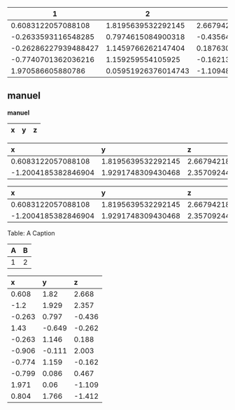 
| 1 | 2 | 3 | 4 | 5 | 6 |
|--------------------|-------------------|--------------------|-------------------|-------------------|-------------------|
|0.6083122057088108  |1.8195639532292145 |2.66794218385106    |-1.2004185382846904|1.9291748309430468 |2.357092448543806  |
|-0.2633593116548285 |0.7974615084900318 |-0.43564959480963955|1.4302131837343228 |-0.6489112305282632|-0.2618333064945769|
|-0.26286227939488427|1.1459766262147404 |0.18763007896030248 |-0.9058369255993817|-0.1108761959787402|2.0032154841191265 |
|-0.7740701362036216 |1.159259554105925  |-0.16213047738817304|-0.7994026098501461|0.08560169363995247|0.4667403614065819 |
|1.970586605880786   |0.05951926376014743|-1.1094880372580294 |0.8042160408413433 |1.7657922708020601 |-1.4116648670667238|


## manuel
**manuel**

|x| y| z|
|:---| :---| :---|


|x| y| z|
|:---| :---| :---|
|0.6083122057088108| 1.8195639532292145| 2.66794218385106|
|-1.2004185382846904| 1.9291748309430468| 2.357092448543806|

|x| y| z|
|:---| :---| :---|
|0.6083122057088108| 1.8195639532292145| 2.66794218385106|
|-1.2004185382846904| 1.9291748309430468| 2.357092448543806|

Table: A Caption

| A | B |
|---|---|
| 1 | 2 |

|x| y| z|
|:---| :---| :---|
|0.608| 1.82| 2.668|
|-1.2| 1.929| 2.357|
|-0.263| 0.797| -0.436|
|1.43| -0.649| -0.262|
|-0.263| 1.146| 0.188|
|-0.906| -0.111| 2.003|
|-0.774| 1.159| -0.162|
|-0.799| 0.086| 0.467|
|1.971| 0.06| -1.109|
|0.804| 1.766| -1.412|